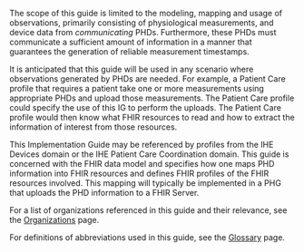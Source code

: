 The scope of this guide is limited to the modeling, mapping and usage of observations, primarily consisting of physiological measurements, and device data from *communicating* PHDs. Furthermore, these PHDs must communicate a sufficient amount of information in a manner that guarantees the generation of reliable measurement timestamps.

It is anticipated that this guide will be used in any scenario where observations generated by PHDs are needed. For example, a Patient Care profile that requires a patient take one or more measurements using appropriate PHDs and upload those measurements. The Patient Care profile could specify the use of this IG to perform the uploads. The Patient Care profile would then know what FHIR resources to read and how to extract the information of interest from those resources.

This Implementation Guide may be referenced by profiles from the IHE Devices domain or the IHE Patient Care Coordination domain. This guide is concerned with the FHIR data model and specifies how one maps PHD information into FHIR resources and defines FHIR profiles of the FHIR resources involved. This mapping will typically be implemented in a PHG that uploads the PHD information to a FHIR Server.

For a list of organizations referenced in this guide and their relevance, see the [Organizations](Organizations.html) page.

For definitions of abbreviations used in this guide, see the [Glossary](Glossary.html) page.

